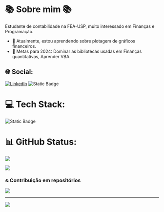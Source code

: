 # 📚 Sobre mim 📚
Estudante de contabilidade na FEA-USP, muito interessado em Finanças e Programação.<br>

- 🌱 Atualmente, estou aprendendo sobre plotagem de gráficos financeiros.
- 🎯 Metas para 2024: Dominar as bibliotecas usadas em Finanças quantitativas, Aprender VBA.

## 🌐 Social:
[![LinkedIn](https://img.shields.io/badge/LinkedIn-%230077B5.svg?logo=linkedin&logoColor=white)](https://linkedin.com/in/www.linkedin.com/in/josé-eduardo-z123)
![Static Badge](https://img.shields.io/badge/-%230d1117?style=flat-square&logo=instagram&logoColor=red&labelColor=%230d1117&color=%230d1117&link=https%3A%2F%2Fwww.instagram.com%2Fjose_sarrico%2F)


# 💻 Tech Stack:
![Static Badge](https://img.shields.io/badge/Python%20-%20%230d1117?style=flat-square&logo=python&logoColor=%23fbbd20&labelColor=%230d1117&color=%230d1117)


# 📊 GitHub Status:
![](https://github-readme-stats.vercel.app/api?username=joseeduardo7474&theme=aura_dark&hide_border=false&include_all_commits=false&count_private=false)<br/>

![](https://github-readme-stats.vercel.app/api/top-langs/?username=joseeduardo7474&theme=aura_dark&hide_border=false&include_all_commits=false&count_private=false&layout=compact)

### 🔝 Contribuição em repositórios
![](https://github-contributor-stats.vercel.app/api?username=joseeduardo7474&limit=5&theme=radical&combine_all_yearly_contributions=true)

---
[![](https://visitcount.itsvg.in/api?id=joseeduardo7474&icon=7&color=4)](https://visitcount.itsvg.in)

<!-- Proudly created with GPRM ( https://gprm.itsvg.in ) -->
